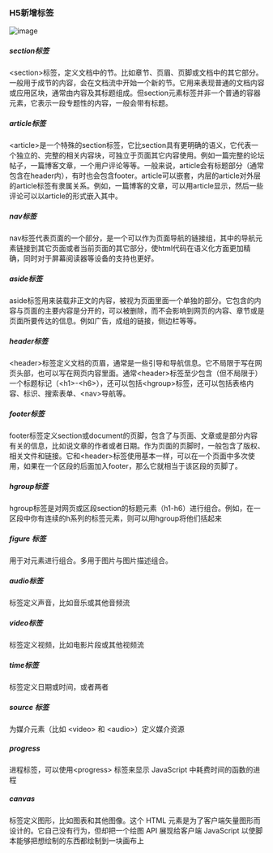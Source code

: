 ### H5新增标签
![image](https://images2015.cnblogs.com/blog/1053462/201611/1053462-20161122110251956-567078847.gif)

##### section标签
  \<section>标签，定义文档中的节。比如章节、页眉、页脚或文档中的其它部分。一般用于成节的内容，会在文档流中开始一个新的节。它用来表现普通的文档内容或应用区块，通常由内容及其标题组成。但section元素标签并非一个普通的容器元素，它表示一段专题性的内容，一般会带有标题。

##### article标签
  \<article>是一个特殊的section标签，它比section具有更明确的语义，它代表一个独立的、完整的相关内容块，可独立于页面其它内容使用。例如一篇完整的论坛帖子，一篇博客文章，一个用户评论等等。一般来说，article会有标题部分（通常包含在header内），有时也会包含footer。article可以嵌套，内层的article对外层的article标签有隶属关系。例如，一篇博客的文章，可以用article显示，然后一些评论可以以article的形式嵌入其中。
  
##### nav标签
   nav标签代表页面的一个部分，是一个可以作为页面导航的链接组，其中的导航元素链接到其它页面或者当前页面的其它部分，使html代码在语义化方面更加精确，同时对于屏幕阅读器等设备的支持也更好。

##### aside标签
   aside标签用来装载非正文的内容，被视为页面里面一个单独的部分。它包含的内容与页面的主要内容是分开的，可以被删除，而不会影响到网页的内容、章节或是页面所要传达的信息。例如广告，成组的链接，侧边栏等等。

##### header标签
  \<header>标签定义文档的页眉，通常是一些引导和导航信息。它不局限于写在网页头部，也可以写在网页内容里面。通常\<header>标签至少包含（但不局限于）一个标题标记（\<h1>-\<h6>），还可以包括\<hgroup>标签，还可以包括表格内容、标识、搜索表单、\<nav>导航等。

##### footer标签
   footer标签定义section或document的页脚，包含了与页面、文章或是部分内容有关的信息，比如说文章的作者或者日期。作为页面的页脚时，一般包含了版权、相关文件和链接。它和\<header>标签使用基本一样，可以在一个页面中多次使用，如果在一个区段的后面加入footer，那么它就相当于该区段的页脚了。

##### hgroup标签
   hgroup标签是对网页或区段section的标题元素（h1-h6）进行组合。例如，在一区段中你有连续的h系列的标签元素，则可以用hgroup将他们括起来

##### figure 标签
   用于对元素进行组合。多用于图片与图片描述组合。

##### audio标签

  标签定义声音，比如音乐或其他音频流

##### video标签

  标签定义视频，比如电影片段或其他视频流

##### time标签

  标签定义日期或时间，或者两者

##### source 标签

  为媒介元素（比如 \<video> 和 \<audio>）定义媒介资源

##### progress

  进程标签，可以使用\<progress> 标签来显示 JavaScript 中耗费时间的函数的进程

##### canvas

  标签定义图形，比如图表和其他图像。这个 HTML 元素是为了客户端矢量图形而设计的。它自己没有行为，但却把一个绘图 API 展现给客户端 JavaScript 以使脚本能够把想绘制的东西都绘制到一块画布上